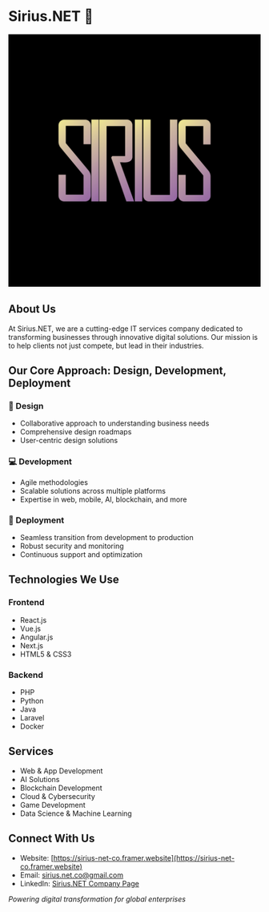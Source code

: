 # Sirius.NET 🌟

![Sirius.NET Logo](logo.png)

## About Us

At Sirius.NET, we are a cutting-edge IT services company dedicated to transforming businesses through innovative digital solutions. Our mission is to help clients not just compete, but lead in their industries.

## Our Core Approach: Design, Development, Deployment

### 🎨 Design
- Collaborative approach to understanding business needs
- Comprehensive design roadmaps
- User-centric design solutions

### 💻 Development
- Agile methodologies
- Scalable solutions across multiple platforms
- Expertise in web, mobile, AI, blockchain, and more

### 🚀 Deployment
- Seamless transition from development to production
- Robust security and monitoring
- Continuous support and optimization

## Technologies We Use

### Frontend
- React.js
- Vue.js
- Angular.js
- Next.js
- HTML5 & CSS3

### Backend
- PHP
- Python
- Java
- Laravel
- Docker

## Services

- Web & App Development
- AI Solutions
- Blockchain Development
- Cloud & Cybersecurity
- Game Development
- Data Science & Machine Learning

## Connect With Us

- Website: [https://sirius-net-co.framer.website](https://sirius-net-co.framer.website)
- Email: [sirius.net.co@gmail.com](mailto:sirius.net.co@gmail.com)
- LinkedIn: [Sirius.NET Company Page](https://www.linkedin.com/company/sirius-net-co)

*Powering digital transformation for global enterprises*
